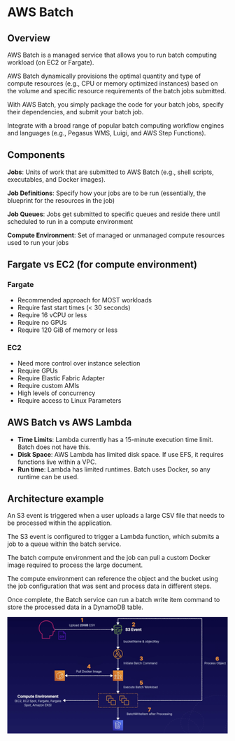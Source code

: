 # AWS Batch

## Overview

AWS Batch is a managed service that allows you to run batch computing workload (on EC2 or Fargate).

AWS Batch dynamically provisions the optimal quantity and type of compute resources (e.g., CPU or memory optimized instances) based on the volume and specific resource requirements of the batch jobs submitted.

With AWS Batch, you simply package the code for your batch jobs, specify their dependencies, and submit your batch job.

Integrate with a broad range of popular batch computing workflow engines and languages (e.g., Pegasus WMS, Luigi, and AWS Step Functions).


## Components

**Jobs**: Units of work that are submitted to
AWS Batch (e.g., shell scripts, executables, and Docker images).

**Job Definitions**: Specify how your jobs are to be run (essentially, the blueprint for the resources in the job)

**Job Queues**: Jobs get submitted to specific queues and reside there until scheduled to run in a compute environment

**Compute Environment**: Set of managed or unmanaged compute
resources used to run your jobs


## Fargate vs EC2 (for compute environment)

### Fargate

- Recommended approach for MOST workloads
- Require fast start times (< 30 seconds)
- Require 16 vCPU or less
- Require no GPUs
- Require 120 GiB of memory or less

### EC2

- Need more control over instance selection
- Require GPUs
- Require Elastic Fabric Adapter
- Require custom AMIs
- High levels of concurrency
- Require access to Linux Parameters


## AWS Batch vs AWS Lambda

- **Time Limits**: Lambda currently has a 15-minute execution time limit. Batch does not have this.
- **Disk Space**: AWS Lambda has limited disk space. If use EFS, it requires functions live within a VPC.
- **Run time**: Lambda has limited runtimes. Batch uses Docker, so any runtime can be used.


## Architecture example

An S3 event is triggered when a user uploads a large CSV file that needs to be processed within the application.

The S3 event is configured to trigger a Lambda function, which submits a job to a queue within the batch service.

The batch compute environment and the job can pull a custom Docker image required to process the large document.

The compute environment can reference the object and the bucket using the job configuration that was sent and process data in different steps.

Once complete, the Batch service can run a batch write item command to store the processed data in a DynamoDB table.

![](./images/batch-arch.png)